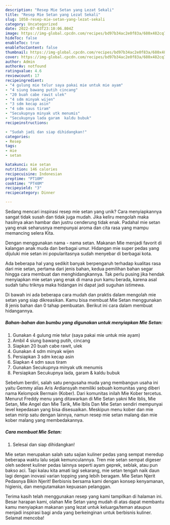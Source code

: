 ```yaml
---
description: "Resep Mie Setan yang Lezat Sekali"
title: "Resep Mie Setan yang Lezat Sekali"
slug: 1058-resep-mie-setan-yang-lezat-sekali
category: Uncategorized
date: 2022-07-03T23:10:06.804Z
image: https://img-global.cpcdn.com/recipes/bd97b34ac2e0f83a/680x482cq70/mie-setan-foto-resep-utama.jpg
hideToc: false
enableToc: true
enableTocContent: false
thumbnail: https://img-global.cpcdn.com/recipes/bd97b34ac2e0f83a/680x482cq70/mie-setan-foto-resep-utama.jpg
cover: https://img-global.cpcdn.com/recipes/bd97b34ac2e0f83a/680x482cq70/mie-setan-foto-resep-utama.jpg
author: Admin
authorAv: notfound
ratingvalue: 4.6
reviewcount: 17
recipeingredient:
- "4 gulung mie telur saya pakai mie untuk mie ayam"
- "4 siung bawang putih cincang"
- "20 buah cabe rawit ulek"
- "4 sdm minyak wijen"
- "3 sdm kecap asin"
- "4 sdm saus tiram"
- "Secukupnya minyak utk menumis"
- "Secukupnya lada garam  kaldu bubuk"
recipeinstructions:

- "Sudah jadi dan siap dihidangkan!"
categories:
- Resep
tags:
- mie
- setan

katakunci: mie setan 
nutrition: 146 calories
recipecuisine: Indonesian
preptime: "PT10M"
cooktime: "PT40M"
recipeyield: "3"
recipecategory: Dinner

---
```





Sedang mencari inspirasi resep mie setan yang unik? Cara menyiapkannya sangat tidak susah dan tidak juga mudah. Jika keliru mengolah maka hasilnya akan hambar dan justru cenderung tidak enak. Padahal mie setan yang enak seharusnya mempunyai aroma dan cita rasa yang mampu memancing selera Kita.





Dengan menggunakan nama - nama setan. Makanan Mie menjadi favorit di kalangan anak muda dan berbagai umur. Hidangan mie super pedas yang dijuluki mie setan ini popularitasnya sudah menyebar di berbagai kota.

Ada beberapa hal yang sedikit banyak berpengaruh terhadap kualitas rasa dari mie setan, pertama dari jenis bahan, kedua pemilihan bahan segar hingga cara membuat dan menghidangkannya. Tak perlu pusing jika hendak menyiapkan mie setan yang enak di mana pun kamu berada, karena asal sudah tahu triknya maka hidangan ini dapat jadi suguhan istimewa.






Di bawah ini ada beberapa cara mudah dan praktis dalam mengolah mie setan yang siap dikreasikan. Kamu bisa membuat Mie Setan menggunakan 8 jenis bahan dan 0 tahap pembuatan. Berikut ini cara dalam membuat hidangannya.

<!--inarticleads1-->

##### Bahan-bahan dan bumbu yang digunakan untuk menyiapkan Mie Setan:

1. Gunakan 4 gulung mie telur (saya pakai mie untuk mie ayam)
1. Ambil 4 siung bawang putih, cincang
1. Siapkan 20 buah cabe rawit, ulek
1. Gunakan 4 sdm minyak wijen
1. Persiapkan 3 sdm kecap asin
1. Siapkan 4 sdm saus tiram
1. Gunakan Secukupnya minyak utk menumis
1. Persiapkan Secukupnya lada, garam &amp; kaldu bubuk


Sebelum berdiri, salah satu pengusaha muda yang membangun usaha ini yaitu Gemmy alias Aris Ardiansyah memiliki sebuah komunitas yang diberi nama Kelompok Bermain (Kober). Dari komunitas inilah Mie Kober tercetus. Menurut Freddy menu yang ditawarkan di Mie Setan yakni Mie Iblis, Mie Setan, Mie Angel dan Mie Tarik, Mie Iblis Dan Mie Setan sendiri mempunyai level kepedasan yang bisa disesuaikan. Meskipun menu kober dan mie setan mirip satu dengan lainnya, namun resep mie setan malang dan mie kober malang yang membedakannya. 

<!--inarticleads2-->

##### Cara membuat Mie Setan:


1. Selesai dan siap dihidangkan!

Mie setan merupakan salah satu sajian kuliner pedas yang sempat meredup beberapa waktu lalu sejak kemunculannya. Tren mie setan sempat digeser oleh sederet kuliner pedas lainnya seperti ayam geprek, seblak, atau pun bakso aci. Tapi kalau kita amati lagi sekarang, mie setan tengah naik daun lagi dengan inovasi varian topping yang lebih beragam. Mie Setan Njerit Pedasnya Bikin Njerit! Berbisnis bersama kami dengan konsep kenyamanan, higienis, dan mengutamakan kepuasan pelanggan. 

Terima kasih telah menggunakan resep yang kami tampilkan di halaman ini. Besar harapan kami, olahan Mie Setan yang mudah di atas dapat membantu kamu menyiapkan makanan yang lezat untuk keluarga/teman ataupun menjadi inspirasi bagi anda yang berkeinginan untuk berbisnis kuliner. Selamat mencoba!

